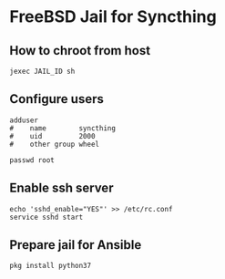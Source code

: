 FreeBSD Jail for Syncthing
=============


## How to chroot from host

```
jexec JAIL_ID sh
```

## Configure users

```
adduser
#    name        syncthing
#    uid         2000
#    other group wheel

passwd root
```

## Enable ssh server

```
echo 'sshd_enable="YES"' >> /etc/rc.conf
service sshd start
```

## Prepare jail for Ansible
```
pkg install python37
```
